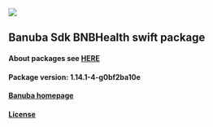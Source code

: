 [![](https://www.banuba.com/hubfs/Banuba_November2018/Images/Banuba%20SDK.png)](https://docs.banuba.com/face-ar-sdk-v1/ios/ios_overview)

## Banuba Sdk BNBHealth swift package

#### About packages see [HERE](https://docs.banuba.com/face-ar-sdk-v1/ios/ios_packages)

#### Package version: **1.14.1-4-g0bf2ba10e**

#### **[Banuba homepage](https://banuba.com)**

#### **[License](https://www.banuba.com/terms)**
